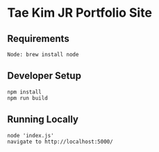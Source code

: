 # Tae Kim JR Portfolio Site
## Requirements
```
Node: brew install node
```

## Developer Setup
```
npm install
npm run build
```

## Running Locally
```
node 'index.js'
navigate to http://localhost:5000/
```